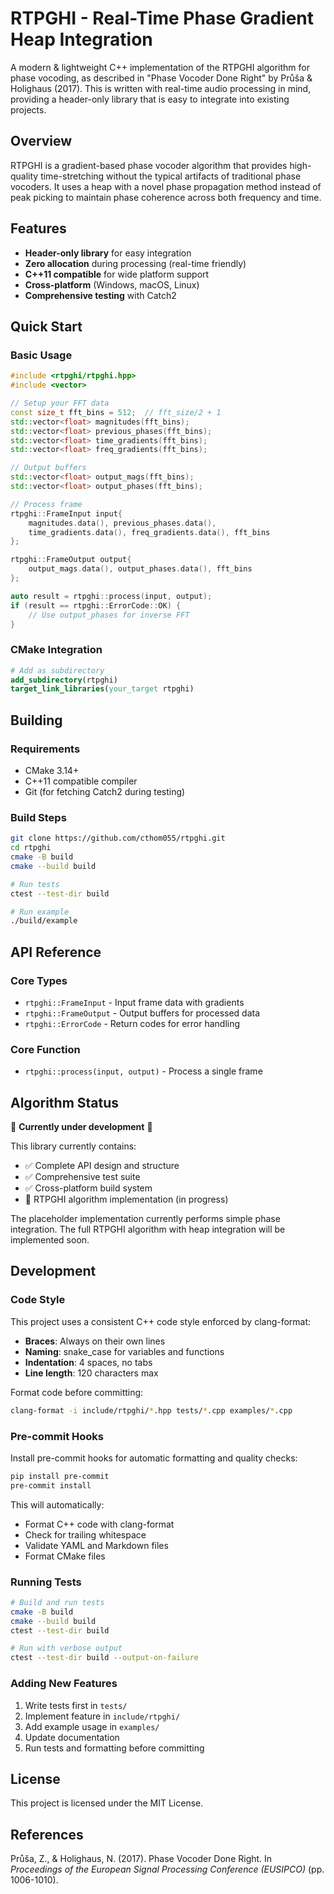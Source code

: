 # RTPGHI - Real-Time Phase Gradient Heap Integration

A modern & lightweight C++ implementation of the RTPGHI algorithm for phase vocoding, as described in
"Phase Vocoder Done Right" by Průša & Holighaus (2017). This is written with real-time audio processing
in mind, providing a header-only library that is easy to integrate into existing projects.

## Overview

RTPGHI is a gradient-based phase vocoder algorithm that provides high-quality time-stretching without
the typical artifacts of traditional phase vocoders. It uses a heap with a novel phase propagation method
instead of peak picking to maintain phase coherence across both frequency and time.

## Features

- **Header-only library** for easy integration
- **Zero allocation** during processing (real-time friendly)
- **C++11 compatible** for wide platform support
- **Cross-platform** (Windows, macOS, Linux)
- **Comprehensive testing** with Catch2

## Quick Start

### Basic Usage

```cpp
#include <rtpghi/rtpghi.hpp>
#include <vector>

// Setup your FFT data
const size_t fft_bins = 512;  // fft_size/2 + 1
std::vector<float> magnitudes(fft_bins);
std::vector<float> previous_phases(fft_bins);
std::vector<float> time_gradients(fft_bins);
std::vector<float> freq_gradients(fft_bins);

// Output buffers
std::vector<float> output_mags(fft_bins);
std::vector<float> output_phases(fft_bins);

// Process frame
rtpghi::FrameInput input{
    magnitudes.data(), previous_phases.data(),
    time_gradients.data(), freq_gradients.data(), fft_bins
};

rtpghi::FrameOutput output{
    output_mags.data(), output_phases.data(), fft_bins
};

auto result = rtpghi::process(input, output);
if (result == rtpghi::ErrorCode::OK) {
    // Use output_phases for inverse FFT
}
```

### CMake Integration

```cmake
# Add as subdirectory
add_subdirectory(rtpghi)
target_link_libraries(your_target rtpghi)
```

## Building

### Requirements

- CMake 3.14+
- C++11 compatible compiler
- Git (for fetching Catch2 during testing)

### Build Steps

```bash
git clone https://github.com/cthom055/rtpghi.git
cd rtpghi
cmake -B build
cmake --build build

# Run tests
ctest --test-dir build

# Run example
./build/example
```

## API Reference

### Core Types

- `rtpghi::FrameInput` - Input frame data with gradients
- `rtpghi::FrameOutput` - Output buffers for processed data
- `rtpghi::ErrorCode` - Return codes for error handling

### Core Function

- `rtpghi::process(input, output)` - Process a single frame

## Algorithm Status

🚧 **Currently under development** 🚧

This library currently contains:

- ✅ Complete API design and structure
- ✅ Comprehensive test suite
- ✅ Cross-platform build system
- 🚧 RTPGHI algorithm implementation (in progress)

The placeholder implementation currently performs simple phase integration. The full RTPGHI algorithm
with heap integration will be implemented soon.

## Development

### Code Style

This project uses a consistent C++ code style enforced by clang-format:

- **Braces**: Always on their own lines
- **Naming**: snake_case for variables and functions
- **Indentation**: 4 spaces, no tabs
- **Line length**: 120 characters max

Format code before committing:

```bash
clang-format -i include/rtpghi/*.hpp tests/*.cpp examples/*.cpp
```

### Pre-commit Hooks

Install pre-commit hooks for automatic formatting and quality checks:

```bash
pip install pre-commit
pre-commit install
```

This will automatically:

- Format C++ code with clang-format
- Check for trailing whitespace
- Validate YAML and Markdown files
- Format CMake files

### Running Tests

```bash
# Build and run tests
cmake -B build
cmake --build build
ctest --test-dir build

# Run with verbose output
ctest --test-dir build --output-on-failure
```

### Adding New Features

1. Write tests first in `tests/`
2. Implement feature in `include/rtpghi/`
3. Add example usage in `examples/`
4. Update documentation
5. Run tests and formatting before committing

## License

This project is licensed under the MIT License.

## References

Průša, Z., & Holighaus, N. (2017). Phase Vocoder Done Right. In _Proceedings of the European Signal
Processing Conference (EUSIPCO)_ (pp. 1006-1010).
